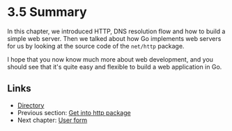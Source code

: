 # 3.5 Summary

In this chapter, we introduced HTTP, DNS resolution flow and how to build a simple web server. Then we talked about how Go implements web servers for us by looking at the source code of the `net/http` package.

I hope that you now know much more about web development, and you should see that it's quite easy and flexible to build a web application in Go.

## Links

- [Directory](build-web-application-with-golang-en.md)
- Previous section: [Get into http package](myBrain/ЯП%20и%20не%20только/go.md/en/03.4.md)
- Next chapter: [User form](myBrain/ЯП%20и%20не%20только/go.md/en/04.0.md)
